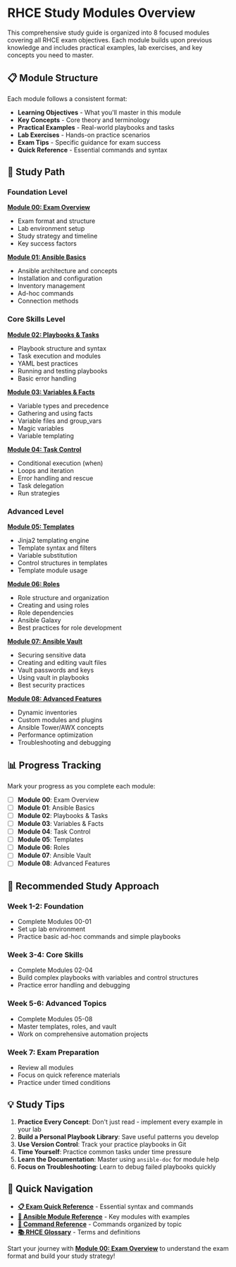 # RHCE Study Modules Overview

This comprehensive study guide is organized into 8 focused modules covering all RHCE exam objectives. Each module builds upon previous knowledge and includes practical examples, lab exercises, and key concepts you need to master.

## 📋 Module Structure

Each module follows a consistent format:
- **Learning Objectives** - What you'll master in this module
- **Key Concepts** - Core theory and terminology
- **Practical Examples** - Real-world playbooks and tasks
- **Lab Exercises** - Hands-on practice scenarios
- **Exam Tips** - Specific guidance for exam success
- **Quick Reference** - Essential commands and syntax

## 🎯 Study Path

### Foundation Level
**[Module 00: Exam Overview](00_exam_overview.md)**
- Exam format and structure
- Lab environment setup
- Study strategy and timeline
- Key success factors

**[Module 01: Ansible Basics](01_ansible_basics.md)**
- Ansible architecture and concepts
- Installation and configuration
- Inventory management
- Ad-hoc commands
- Connection methods

### Core Skills Level
**[Module 02: Playbooks & Tasks](02_playbooks_tasks.md)**
- Playbook structure and syntax
- Task execution and modules
- YAML best practices
- Running and testing playbooks
- Basic error handling

**[Module 03: Variables & Facts](03_variables_facts.md)**
- Variable types and precedence
- Gathering and using facts
- Variable files and group_vars
- Magic variables
- Variable templating

**[Module 04: Task Control](04_task_control.md)**
- Conditional execution (when)
- Loops and iteration
- Error handling and rescue
- Task delegation
- Run strategies

### Advanced Level
**[Module 05: Templates](05_templates.md)**
- Jinja2 templating engine
- Template syntax and filters
- Variable substitution
- Control structures in templates
- Template module usage

**[Module 06: Roles](06_roles.md)**
- Role structure and organization
- Creating and using roles
- Role dependencies
- Ansible Galaxy
- Best practices for role development

**[Module 07: Ansible Vault](07_ansible_vault.md)**
- Securing sensitive data
- Creating and editing vault files
- Vault passwords and keys
- Using vault in playbooks
- Best security practices

**[Module 08: Advanced Features](08_advanced_features.md)**
- Dynamic inventories
- Custom modules and plugins
- Ansible Tower/AWX concepts
- Performance optimization
- Troubleshooting and debugging

## 📊 Progress Tracking

Mark your progress as you complete each module:

- [ ] **Module 00**: Exam Overview
- [ ] **Module 01**: Ansible Basics  
- [ ] **Module 02**: Playbooks & Tasks
- [ ] **Module 03**: Variables & Facts
- [ ] **Module 04**: Task Control
- [ ] **Module 05**: Templates
- [ ] **Module 06**: Roles
- [ ] **Module 07**: Ansible Vault
- [ ] **Module 08**: Advanced Features

## 🎯 Recommended Study Approach

### Week 1-2: Foundation
- Complete Modules 00-01
- Set up lab environment
- Practice basic ad-hoc commands and simple playbooks

### Week 3-4: Core Skills  
- Complete Modules 02-04
- Build complex playbooks with variables and control structures
- Practice error handling and debugging

### Week 5-6: Advanced Topics
- Complete Modules 05-08  
- Master templates, roles, and vault
- Work on comprehensive automation projects

### Week 7: Exam Preparation
- Review all modules
- Focus on quick reference materials
- Practice under timed conditions

## 💡 Study Tips

1. **Practice Every Concept**: Don't just read - implement every example in your lab
2. **Build a Personal Playbook Library**: Save useful patterns you develop
3. **Use Version Control**: Track your practice playbooks in Git
4. **Time Yourself**: Practice common tasks under time pressure
5. **Learn the Documentation**: Master using `ansible-doc` for module help
6. **Focus on Troubleshooting**: Learn to debug failed playbooks quickly

## 🔗 Quick Navigation

- **[📋 Exam Quick Reference](../exam_quick_reference.md)** - Essential syntax and commands
- **[🔧 Ansible Module Reference](../ansible_module_reference.md)** - Key modules with examples  
- **[📖 Command Reference](../command_reference.md)** - Commands organized by topic
- **[📚 RHCE Glossary](../rhce_glossary.md)** - Terms and definitions

Start your journey with **[Module 00: Exam Overview](00_exam_overview.md)** to understand the exam format and build your study strategy!